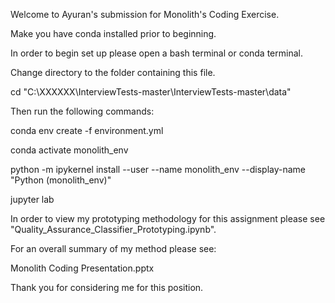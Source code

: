 Welcome to Ayuran's submission for Monolith's Coding Exercise.

Make you have conda installed prior to beginning. 

In order to begin set up please open a bash terminal or conda terminal.

Change directory to the folder containing this file.

cd "C:\XXXXXX\InterviewTests-master\InterviewTests-master\data"

Then run the following commands:

conda env create -f environment.yml

conda activate monolith_env

python -m ipykernel install --user --name monolith_env --display-name "Python (monolith_env)"  

jupyter lab

In order to view my prototyping methodology for this assignment please see "Quality_Assurance_Classifier_Prototyping.ipynb".

For an overall summary of my method please see:

Monolith Coding Presentation.pptx

Thank you for considering me for this position.